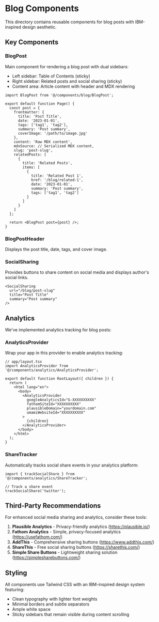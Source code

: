 # Blog Components

This directory contains reusable components for blog posts with IBM-inspired design aesthetic.

## Key Components

### BlogPost

Main component for rendering a blog post with dual sidebars:
- Left sidebar: Table of Contents (sticky)
- Right sidebar: Related posts and social sharing (sticky)
- Content area: Article content with header and MDX rendering

```tsx
import BlogPost from '@/components/blog/BlogPost';

export default function Page() {
  const post = {
    frontmatter: {
      title: 'Post Title',
      date: '2023-01-01',
      tags: ['tag1', 'tag2'],
      summary: 'Post summary',
      coverImage: '/path/to/image.jpg'
    },
    content: 'Raw MDX content',
    mdxSource: // Serialized MDX content,
    slug: 'post-slug',
    relatedPosts: [
      {
        title: 'Related Posts',
        items: [
          {
            title: 'Related Post 1',
            href: '/blog/related-1',
            date: '2023-01-01',
            summary: 'Post summary',
            tags: ['tag1', 'tag2']
          }
        ]
      }
    ]
  };
  
  return <BlogPost post={post} />;
}
```

### BlogPostHeader

Displays the post title, date, tags, and cover image.

### SocialSharing

Provides buttons to share content on social media and displays author's social links.

```tsx
<SocialSharing 
  url="/blog/post-slug"
  title="Post Title"
  summary="Post summary"
/>
```

## Analytics

We've implemented analytics tracking for blog posts:

### AnalyticsProvider

Wrap your app in this provider to enable analytics tracking:

```tsx
// app/layout.tsx
import AnalyticsProvider from '@/components/analytics/AnalyticsProvider';

export default function RootLayout({ children }) {
  return (
    <html lang="en">
      <body>
        <AnalyticsProvider
          googleAnalyticsId="G-XXXXXXXXXX"
          fathomSiteId="XXXXXXXXXX"
          plausibleDomain="yourdomain.com"
          umamiWebsiteId="XXXXXXXXXX"
        >
          {children}
        </AnalyticsProvider>
      </body>
    </html>
  );
}
```

### ShareTracker

Automatically tracks social share events in your analytics platform:

```tsx
import { trackSocialShare } from '@/components/analytics/ShareTracker';

// Track a share event
trackSocialShare('twitter');
```

## Third-Party Recommendations

For enhanced social media sharing and analytics, consider these tools:

1. **Plausible Analytics** - Privacy-friendly analytics (https://plausible.io/)
2. **Fathom Analytics** - Simple, privacy-focused analytics (https://usefathom.com/)
3. **AddThis** - Comprehensive sharing buttons (https://www.addthis.com/)
4. **ShareThis** - Free social sharing buttons (https://sharethis.com/)
5. **Simple Share Buttons** - Lightweight sharing solution (https://simplesharebuttons.com/)

## Styling

All components use Tailwind CSS with an IBM-inspired design system featuring:
- Clean typography with lighter font weights
- Minimal borders and subtle separators
- Ample white space
- Sticky sidebars that remain visible during content scrolling 